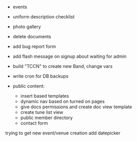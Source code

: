 - events

- uniform description checklist
- photo gallery

- delete documents

- add bug report form
- add flash message on signup about waiting for admin

- build "TCCN" to create new Band, change vars

- write cron for DB backups

- public content:
  - insert based templates
  - dynamic nav based on turned on pages
  - give docs permissions and create doc view template
  - create tune list view
  - public member directory
  - contact form

trying to get new event/venue creation
add datepicker
